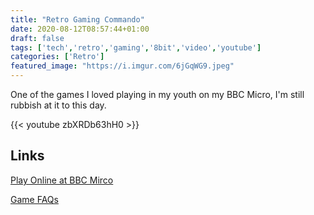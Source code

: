 ```yaml
---
title: "Retro Gaming Commando"
date: 2020-08-12T08:57:44+01:00
draft: false
tags: ['tech','retro','gaming','8bit','video','youtube']
categories: ['Retro']
featured_image: "https://i.imgur.com/6jGqWG9.jpeg"
---
```


One of the games I loved playing in my youth on my BBC Micro, I'm still rubbish at it to this day.

{{< youtube zbXRDb63hH0 >}}

## Links

[Play Online at BBC Mirco](http://bbcmicro.co.uk/game.php?id=2412)

[Game FAQs](https://gamefaqs.gamespot.com/bbc/946950-commando)
